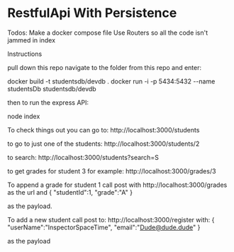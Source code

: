 ﻿# RestfulApi With Persistence
 
Todos: 
Make a docker compose file
Use Routers so all the code isn't jammed in index

Instructions

pull down this repo navigate to the folder from this repo and enter:

docker build -t studentsdb/devdb .
docker run -i -p 5434:5432 --name studentsDb studentsdb/devdb

then to run the express API:

node index

To check things out you can go to:
http://localhost:3000/students

to go to just one of the students:
http://localhost:3000/students/2

to search:
http://localhost:3000/students?search=S

to get grades for student 3 for example:
http://localhost:3000/grades/3

To append a grade for student 1 call post with http://localhost:3000/grades as the url and 
{
	"studentId":1,
	"grade":"A"
}

as the payload.

To add a new student call post to:
http://localhost:3000/register 
with:
{
	"userName":"InspectorSpaceTime",
	"email":"Dude@dude.dude"
}

as the payload
